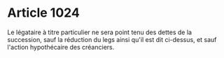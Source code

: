 # Article 1024

Le légataire à titre particulier ne sera point tenu des dettes de la succession, sauf la réduction du legs ainsi qu'il est dit ci-dessus, et sauf l'action hypothécaire des créanciers.